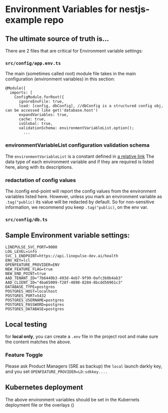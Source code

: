 # Environment Variables for nestjs-example repo

## The ultimate source of truth is...

There are 2 files that are critical for Environment variable settings:

### `src/config/app.env.ts`

The main (sometimes called root) module file takes in the main configuration (environment variables) in this section:

```
@Module({
  imports: [
    ConfigModule.forRoot({
      ignoreEnvFile: true,
      load: [config, dbConfig], //dbConfig is a structured config obj, can be accessed like get('database.host')
      expandVariables: true,
      cache: true,
      isGlobal: true,
      validationSchema: environmentVariableList.option();
        ...
```

### environmentVariableList configuration validation schema

The `environmentVariableList` is a constant defined in [a relative link](/src/config/app.env.ts)
The data type of each environment variable and if they are required is listed here, along with its descriptions.

### redactation of config values

The /config end-point will report the config values from the environment variables listed here. However, unless you mark an environment variable as `.tag("public)` its value will be redacted by default.
So for non-sensitive information, we recommend you keep `.tag("public)`, on the env var.

### `src/config/db.ts`

## Sample Environment variable settings:

```
LINEPULSE_SVC_PORT=9080
LOG_LEVEL=info
SVC_1_ENDPOINT=https://api.linepulse-dev.ai/health
ENV_KEY=lcl
OPENFEATURE_PROVIDER=ENV
NEW_FEATURE_FLAG=true
NEW_END_POINT=true
AAD_TENANT_ID="7b6440b3-493d-4eb7-9f99-0afc3b8b4ab3"
AAD_CLIENT_ID="4ba65009-f28f-4898-8284-8bcdd56961c3"
DATABASE_TYPE=postgres
POSTGRES_HOST=localhost
POSTGRES_PORT=5432
POSTGRES_USERNAME=postgres
POSTGRES_PASSWORD=postgres
POSTGRES_DATABASE=postgres
```

## Local testing

for **local only**, you can create a `.env` file in the project root and make sure the content matches the above.

### Feature Toggle

Please ask Product Managers (SRE as backup) the `local` launch darkly key, and you set `OPENFEATURE_PROVIDER=LD:sdkkey....`

## Kubernetes deployment

The above environment variables should be set in the Kubernets deployment file or the overlays ()
